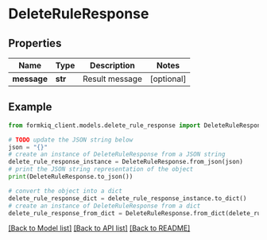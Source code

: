 # DeleteRuleResponse


## Properties

Name | Type | Description | Notes
------------ | ------------- | ------------- | -------------
**message** | **str** | Result message | [optional] 

## Example

```python
from formkiq_client.models.delete_rule_response import DeleteRuleResponse

# TODO update the JSON string below
json = "{}"
# create an instance of DeleteRuleResponse from a JSON string
delete_rule_response_instance = DeleteRuleResponse.from_json(json)
# print the JSON string representation of the object
print(DeleteRuleResponse.to_json())

# convert the object into a dict
delete_rule_response_dict = delete_rule_response_instance.to_dict()
# create an instance of DeleteRuleResponse from a dict
delete_rule_response_from_dict = DeleteRuleResponse.from_dict(delete_rule_response_dict)
```
[[Back to Model list]](../README.md#documentation-for-models) [[Back to API list]](../README.md#documentation-for-api-endpoints) [[Back to README]](../README.md)


